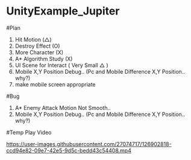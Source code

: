 # UnityExample_Jupiter

#Plan
1. Hit Motion (△)
2. Destroy Effect (O)
3. More Character (X)
4. A* Algorithm Study (X)
5. UI Scene for Interact ( Very Small △ )
6. Mobile X,Y Position Debug.. (Pc and Mobile Difference X,Y Position.. why?)
7. make mobile screen appropriate

#Bug
1. A* Enemy Attack Motion Not Smooth..
6. Mobile X,Y Position Debug.. (Pc and Mobile Difference X,Y Position.. why?)

#Temp Play Video


https://user-images.githubusercontent.com/27074717/126902818-ccd94e82-09e7-42e5-9d5c-bedd43c54408.mp4

